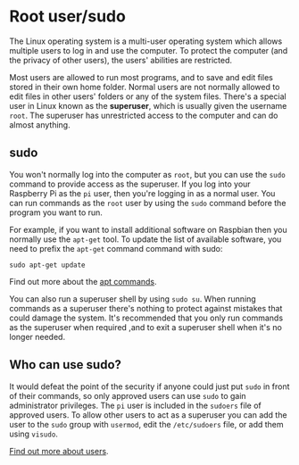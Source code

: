 # Root user/sudo

The Linux operating system is a multi-user operating system which allows multiple users to log in and use the computer. To protect the computer (and the privacy of other users), the users' abilities are restricted. 

Most users are allowed to run most programs, and to save and edit files stored in their own home folder. Normal users are not normally allowed to edit files in other users' folders or any of the system files. There's a special user in Linux known as the **superuser**, which is usually given the username `root`. The superuser has unrestricted access to the computer and can do almost anything.

## sudo

You won't normally log into the computer as `root`, but you can use the `sudo` command to provide access as the superuser. If you log into your Raspberry Pi as the `pi` user, then you're logging in as a normal user. You can run commands as the `root` user by using the `sudo` command before the program you want to run. 

For example, if you want to install additional software on Raspbian then you normally use the `apt-get` tool. To update the list of available software, you need to prefix the `apt-get` command command with sudo:

`sudo apt-get update`

Find out more about the [apt commands](../software/apt.md).

You can also run a superuser shell by using `sudo su`. When running commands as a superuser there's nothing to protect against mistakes that could damage the system. It's recommended that you only run commands as the superuser when required ,and to exit a superuser shell when it's no longer needed.

## Who can use sudo?

It would defeat the point of the security if anyone could just put `sudo` in front of their commands, so only approved users can use `sudo` to gain administrator privileges. The `pi` user is included in the `sudoers` file of approved users. To allow other users to act as a superuser you can add the user to the `sudo` group with `usermod`, edit the `/etc/sudoers` file, or add them using `visudo`.

[Find out more about users](users.md).
